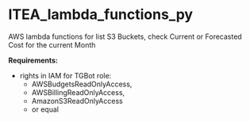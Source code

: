 # ITEA_lambda_functions_py
AWS lambda functions 
for list  S3 Buckets, check Current or Forecasted Cost  for the current Month

<b>Requirements:</b> 
- rights in IAM for TGBot role:  
  - AWSBudgetsReadOnlyAccess, 
  - AWSBillingReadOnlyAccess,  
  - AmazonS3ReadOnlyAccess 
  - or equal
  
  
  
